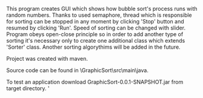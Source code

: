 This program creates GUI which shows how bubble sort's process runs with random numbers. Thanks to used semaphore, thread which is responsible for sorting can be stopped
in any moment by clicking 'Stop' button and resumed by clicking 'Run'. Speed of sorting can be changed with slider. Program obeys open-close principle so in order to add another type of sorting it's necessary only to create 
one additional class which extends 'Sorter' class. Another sorting algorythims will be added in the future.

Project was created with maven.

Source code can be found in \GraphicSort\src\main\java.

To test an application download GraphicSort-0.0.1-SNAPSHOT.jar from target directory.
'
